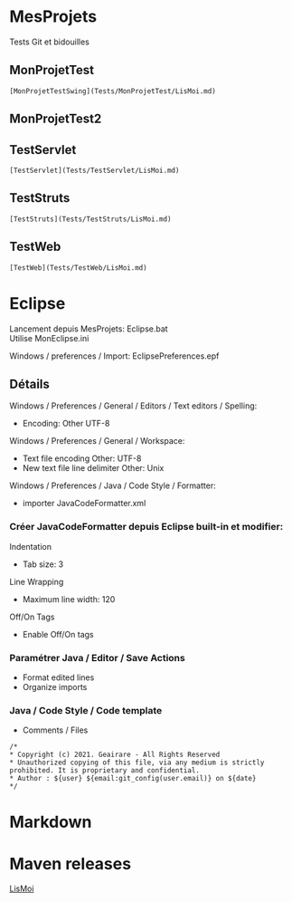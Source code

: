 ﻿# MesProjets

Tests Git et bidouilles

## MonProjetTest
	[MonProjetTestSwing](Tests/MonProjetTest/LisMoi.md)

## MonProjetTest2

## TestServlet
	[TestServlet](Tests/TestServlet/LisMoi.md)

## TestStruts
	[TestStruts](Tests/TestStruts/LisMoi.md)

## TestWeb
	[TestWeb](Tests/TestWeb/LisMoi.md)

# Eclipse

Lancement depuis MesProjets: Eclipse.bat  
Utilise MonEclipse.ini

Windows / preferences / Import: EclipsePreferences.epf

## Détails

Windows / Preferences / General / Editors / Text editors / Spelling:
+ Encoding: Other UTF-8

Windows / Preferences / General / Workspace:
+ Text file encoding Other: UTF-8
+ New text file line delimiter Other: Unix

Windows / Preferences / Java / Code Style / Formatter:
+ importer JavaCodeFormatter.xml

### Créer JavaCodeFormatter depuis Eclipse built-in et modifier:

Indentation  
+ Tab size: 3

Line Wrapping  
+ Maximum line width: 120

Off/On Tags  
+ Enable Off/On tags

### Paramétrer Java / Editor / Save Actions

+ Format edited lines
+ Organize imports
 
### Java / Code Style / Code template

+ Comments / Files

```
/*
* Copyright (c) 2021. Geairare - All Rights Reserved
* Unauthorized copying of this file, via any medium is strictly prohibited. It is proprietary and confidential.
* Author : ${user} ${email:git_config(user.email)} on ${date}
*/
```

# Markdown


# Maven releases

[LisMoi](Doc/LisMoi.md)